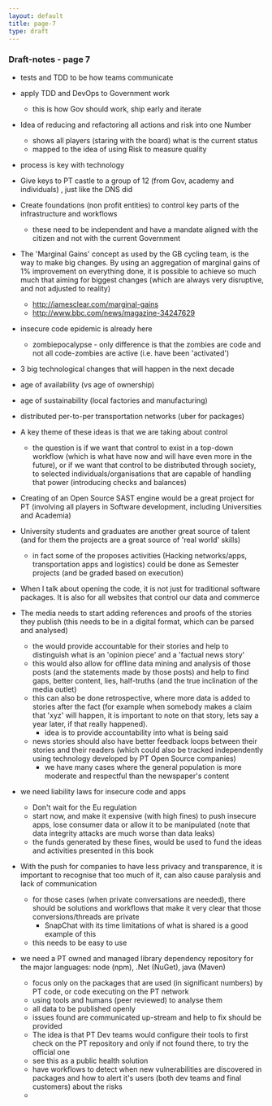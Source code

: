 ```yaml
---
layout: default
title: page-7
type: draft
---
```


### Draft-notes - page 7

* tests and TDD to be how teams communicate
* apply TDD and DevOps to Government work
  * this is how Gov should work, ship early and iterate
* Idea of reducing and refactoring all actions and risk into one Number
  * shows all players (staring with the board) what is the current status
  * mapped to the idea of using Risk to measure quality

* process is key with technology

* Give keys to PT castle to a group of 12 (from Gov, academy and individuals) , just like the DNS did

* Create foundations (non profit entities) to control key parts of the infrastructure and workflows
  * these need to be independent and have a mandate aligned with the citizen and not with the current Government

* The 'Marginal Gains' concept as used by the GB cycling team, is the way to make big changes. By using an aggregation of marginal gains of 1% improvement on everything done, it is possible to achieve so much much that aiming for biggest changes (which are always very disruptive, and not adjusted to reality)
  * http://jamesclear.com/marginal-gains
  * http://www.bbc.com/news/magazine-34247629


* insecure code epidemic is already here  
  * zombiepocalypse - only difference is that the zombies are code and not all code-zombies are active (i.e. have been 'activated')

* 3 big technological changes that will happen in the next decade

 * age of availability (vs age of ownership)
 * age of sustainability (local factories and manufacturing)
 * distributed per-to-per transportation networks (uber for packages)

* A key theme of these ideas is that we are taking about control
  * the question is if we want that control to exist in a top-down workflow (which is what have now and will have even more in the future), or if we want that control to be distributed through society, to selected individuals/organisations that are capable of handling that power (introducing checks and balances)

* Creating of an Open Source SAST engine would be a great project for PT (involving all players in Software development, including Universities and Academia)

* University students and graduates are another great source of talent (and for them the projects are a great source of 'real world' skills)
  * in fact some of the proposes activities (Hacking networks/apps, transportation apps and logistics) could be done as Semester projects (and be graded based on execution)


* When I talk about opening the code, it is not just for traditional software packages. It is also for all websites that control our data and commerce

* The media needs to start adding references and proofs of the stories they publish (this needs to be in a digital format, which can be parsed and analysed)  
  * the would provide accountable for their stories and help to distinguish what is an 'opinion piece' and a 'factual news story'
  * this would also allow for offline data mining and analysis of those posts (and the statements made by those posts) and help to find gaps, better content, lies, half-truths (and the true inclination of the media outlet)
  * this can also be done retrospective, where more data is added to stories after the fact (for example when somebody makes a claim that 'xyz' will happen, it is important to note on that story, lets say a year later, if that really happened).
    * idea is to provide accountability into what is being said  
  * news stories should also have better feedback loops between their stories and their readers (which could also be tracked independently using technology developed by PT Open Source companies)
    * we have many cases where the general population is more moderate and respectful than the newspaper's content


* we need liability laws for insecure code and apps
  * Don't wait for the Eu regulation
  * start now, and make it expensive (with high fines) to push insecure apps, lose consumer data or allow it to be manipulated (note that data integrity attacks are much worse than data leaks)
  * the funds generated by these fines, would be used to fund the ideas and activities presented in this book

* With the push for companies to have less privacy and transparence, it is important to recognise that too much of it, can also cause paralysis and lack of communication
  * for those cases (when private conversations are needed), there should be solutions and workflows that make it very clear that those conversions/threads are private
    * SnapChat with its time limitations of what is shared is a good example of this
  * this needs to be easy to use

* we need a PT owned and managed library dependency repository for the major languages: node (npm), .Net (NuGet), java (Maven)
  * focus only on the packages that are used (in significant numbers) by PT code, or code executing on the PT network
  * using tools and humans (peer reviewed) to analyse them
  * all data to be published openly
  * issues found are communicated up-stream and help to fix should be provided
  * The idea is that PT Dev teams would configure their tools to first check on the PT repository and only if not found there, to try the official one
  * see this as a public health solution
  * have workflows to detect when new vulnerabilities are discovered in packages and how to alert it's users (both dev teams and final customers) about the risks
  *
